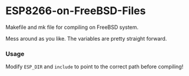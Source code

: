 # ESP8266-on-FreeBSD-Files
Makefile and mk file for compiling on FreeBSD system.

Mess around as you like. The variables are pretty straight forward.

### Usage
Modify `ESP_DIR` and `include` to point to the correct path before compiling!
